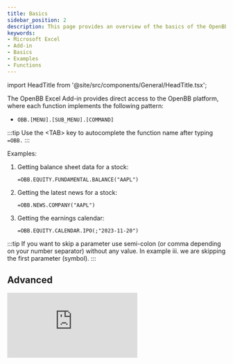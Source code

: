 ```yaml
---
title: Basics
sidebar_position: 2
description: This page provides an overview of the basics of the OpenBB add-in for Microsoft Excel. It covers the basic usage of the add-in and the available functions.
keywords:
- Microsoft Excel
- Add-in
- Basics
- Examples
- Functions
---
```


import HeadTitle from '@site/src/components/General/HeadTitle.tsx';

<HeadTitle title="Basics | OpenBB Add-in for Excel Docs" />

The OpenBB Excel Add-in provides direct access to the OpenBB platform, where each function implements the following pattern:

- `OBB.[MENU].[SUB_MENU].[COMMAND]`

:::tip
Use the <TAB\> key to autocomplete the function name after typing `=OBB.`
:::

Examples:

1. Getting balance sheet data for a stock:

    ```excel
    =OBB.EQUITY.FUNDAMENTAL.BALANCE("AAPL")
    ```

2. Getting the latest news for a stock:

    ```excel
    =OBB.NEWS.COMPANY("AAPL")
    ```

3. Getting the earnings calendar:

    ```excel
    =OBB.EQUITY.CALENDAR.IPO(;"2023-11-20")
    ```

:::tip
If you want to skip a parameter use semi-colon (or comma depending on your number separator) without any value. In example iii. we are skipping the first parameter (symbol).
:::

## Advanced

<div style={{display: 'flex', justifyContent: 'center'}}>
    <iframe
        style={{width: '800px', height: '450px', display: 'block', margin: '0 auto'}}
        src="https://www.youtube.com/embed/mk-NDjH8CDE?si=oL1Iqh1yJc24dh-K"
        title="YouTube video player"
        frameBorder="0"
        allow="accelerometer; autoplay; clipboard-write; encrypted-media; gyroscope; picture-in-picture; web-share"
    />
</div>
